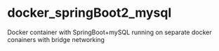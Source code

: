 # docker_springBoot2_mysql
Docker container with SpringBoot+mySQL running on separate docker conainers with bridge networking
